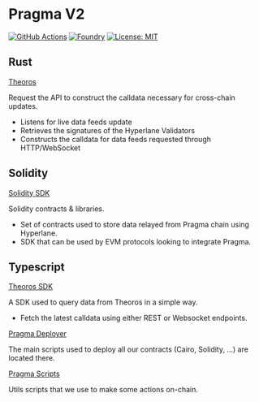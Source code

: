 # Pragma V2

[![GitHub Actions][gha-badge]][gha] [![Foundry][foundry-badge]][foundry] [![License: MIT][license-badge]][license]

[gha]: https://github.com/astraly-labs/pragma-monorepo/actions
[gha-badge]: https://github.com/PaulRBerg/prb-math/actions/workflows/ci.yml/badge.svg
[codecov-badge]: https://img.shields.io/codecov/c/github/astraly-labs/pragma-monorepo
[foundry]: https://getfoundry.sh/
[foundry-badge]: https://img.shields.io/badge/Built%20with-Foundry-FFDB1C.svg
[license]: https://opensource.org/license/mit
[license-badge]: https://img.shields.io/badge/License-MIT-blue.svg

## Rust

<a href="./rust/theoros/">Theoros</a>

Request the API to construct the calldata necessary for cross-chain updates.

- Listens for live data feeds update
- Retrieves the signatures of the Hyperlane Validators
- Constructs the calldata for data feeds requested through HTTP/WebSocket

## Solidity

<a href="./solidity/">Solidity SDK</a>

Solidity contracts & libraries.

- Set of contracts used to store data relayed from Pragma chain using Hyperlane.
- SDK that can be used by EVM protocols looking to integrate Pragma.

## Typescript

<a href="./typescript/theoros-sdk/">Theoros SDK</a>

A SDK used to query data from Theoros in a simple way.

- Fetch the latest calldata using either REST or Websocket endpoints.

<a href="./typescript/pragma-deployer/">Pragma Deployer</a>

The main scripts used to deploy all our contracts (Cairo, Solidity, ...) are located there.

<a href="./typescript/pragma-scripts/">Pragma Scripts</a>

Utils scripts that we use to make some actions on-chain.
